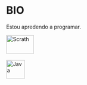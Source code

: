 <h1>BIO</h1>

<p>Estou apredendo a programar.</p> 


<div>
<img align="center" alt="Scrath" height="50" width="74" src="https://img.shields.io/badge/Scratch-4D97FF?style=for-the-badge&logo=Scratch&logoColor=white">
</div><br>


<div>
<img align="center" alt="Java" height="50" width="50" src="https://user-images.githubusercontent.com/105827692/172730274-a1f4d953-934f-42b9-bfa4-ceab21d78a5a.png">
</div><br>


